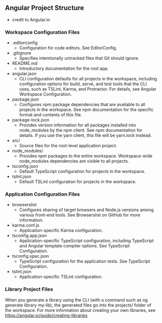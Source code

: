 ## Angular Project Structure

* credit to Angular.io

### Workspace Configuration Files
* .editorconfig
    * Configuration for code editors. See EditorConfig.
* .gitignore
    * Specifies intentionally untracked files that Git should ignore.
* README.md
    * Introductory documentation for the root app.
* angular.json
    * CLI configuration defaults for all projects in the workspace, including configuration options for build, serve, and test tools that the CLI uses, such as TSLint, Karma, and Protractor. For details, see Angular Workspace Configuration.
* package.json 
    * Configures npm package dependencies that are available to all projects in the workspace. See npm documentation for the specific format and contents of this file.
* package-lock.json
    * Provides version information for all packages installed into node_modules by the npm client. See npm documentation for details. If you use the yarn client, this file will be yarn.lock instead.
* src/ 	
    * Source files for the root-level application project.
* node_modules/ 	
    * Provides npm packages to the entire workspace. Workspace-wide node_modules dependencies are visible to all projects.
* tsconfig.json
    * Default TypeScript configuration for projects in the workspace.
* tslint.json 
    * Default TSLint configuration for projects in the workspace.

### Application Configuration Files
* browserslist 	
    * Configures sharing of target browsers and Node.js versions among various front-end tools. See Browserslist on GitHub for more information.
* karma.conf.js
    * Application-specific Karma configuration.
* tsconfig.app.json
    * Application-specific TypeScript configuration, including TypeScript and Angular template compiler options. See TypeScript Configuration.
* tsconfig.spec.json
    * TypeScript configuration for the application tests. See TypeScript Configuration.
* tslint.json
    * Application-specific TSLint configuration.
    
### Library Project Files
When you generate a library using the CLI (with a command such as ng generate library my-lib), the generated files go into the projects/ folder of the workspace. For more information about creating your own libraries, see https://angular.io/guide/creating-libraries
